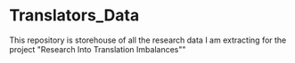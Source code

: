 # Translators_Data
This repository is storehouse of all the research data I am extracting for the project "Research Into Translation Imbalances""
